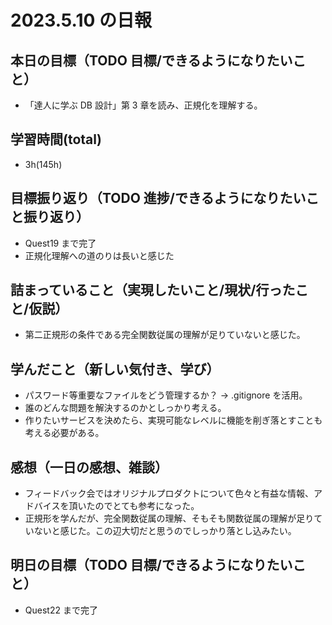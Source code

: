 # 2023.5.10 の日報

## 本日の目標（TODO 目標/できるようになりたいこと）

- 「達人に学ぶ DB 設計」第 3 章を読み、正規化を理解する。

## 学習時間(total)

- 3h(145h)

## 目標振り返り（TODO 進捗/できるようになりたいこと振り返り）

- Quest19 まで完了
- 正規化理解への道のりは長いと感じた

## 詰まっていること（実現したいこと/現状/行ったこと/仮説）

- 第二正規形の条件である完全関数従属の理解が足りていないと感じた。

## 学んだこと（新しい気付き、学び）

- パスワード等重要なファイルをどう管理するか？ → .gitignore を活用。
- 誰のどんな問題を解決するのかとしっかり考える。
- 作りたいサービスを決めたら、実現可能なレベルに機能を削ぎ落とすことも考える必要がある。

## 感想（一日の感想、雑談）

- フィードバック会ではオリジナルプロダクトについて色々と有益な情報、アドバイスを頂いたのでとても参考になった。
- 正規形を学んだが、完全関数従属の理解、そもそも関数従属の理解が足りていないと感じた。この辺大切だと思うのでしっかり落とし込みたい。

## 明日の目標（TODO 目標/できるようになりたいこと）

- Quest22 まで完了
